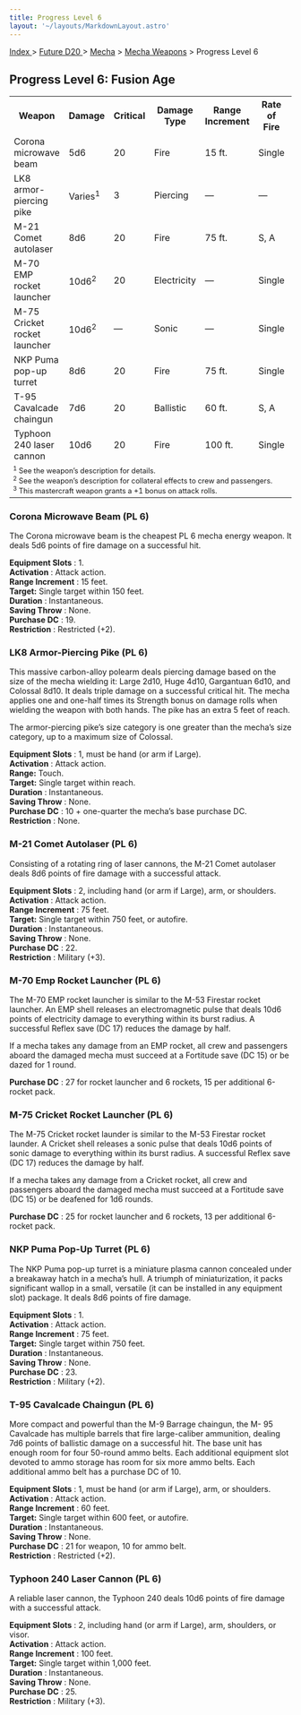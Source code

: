```yaml
---
title: Progress Level 6
layout: '~/layouts/MarkdownLayout.astro'
---
```


[ Index ](/) > [ Future D20 ](/future.d20.srd) > [Mecha](/future.d20.srd/mecha) > [Mecha Weapons](/future.d20.srd/mecha/mecha.weapons) > Progress Level 6

## Progress Level 6: Fusion Age


<table> <tr><th>Weapon</th><th>Damage</th><th>Critical</th><th>Damage Type</th><th>Range Increment</th><th>Rate of Fire</th><th>Magazine</th><th>Size</th><th>Weight</th><th>Purchase DC</th><th>Restriction</th></tr> <tr><td>Corona microwave beam</td><td>5d6</td><td>20</td><td>Fire</td><td>15 ft.</td><td>Single</td><td>—</td><td>Large</td><td>15 lb.</td><td>19</td><td>Res (+2)</td></tr> <tr class="shaded"><td>LK8 armor-piercing pike</td><td>Varies<sup>1</sup></td><td>3</td><td>Piercing</td><td>—</td><td>—</td><td>—</td><td>Varies<sup>1</sup></td><td>—</td><td>Varies<sup>1</sup></td><td>—</td></tr> <tr><td>M-21 Comet autolaser</td><td>8d6</td><td>20</td><td>Fire</td><td>75 ft.</td><td>S, A</td><td>—</td><td>Huge</td><td>40 lb.</td><td>22</td><td>Mil (+3)</td></tr> <tr class="shaded"><td>M-70 EMP rocket launcher</td><td>10d6<sup>2</sup></td><td>20</td><td>Electricity</td><td>—</td><td>Single</td><td>6 int.</td><td>Huge</td><td>35 lb.</td><td>27</td><td>Mil (+3)</td></tr> <tr><td>M-75 Cricket rocket launcher</td><td>10d6<sup>2</sup></td><td>—</td><td>Sonic</td><td>—</td><td>Single</td><td>6 int.</td><td>Huge</td><td>35 lb.</td><td>25</td><td>Mil (+3)</td></tr> <tr class="shaded"><td>NKP Puma pop-up turret</td><td>8d6</td><td>20</td><td>Fire</td><td>75 ft.</td><td>Single</td><td>—</td><td>Large</td><td>20 lb.</td><td>23</td><td>Mil (+3)</td></tr> <tr><td>T-95 Cavalcade chaingun</td><td>7d6</td><td>20</td><td>Ballistic</td><td>60 ft.</td><td>S, A</td><td>Linked</td><td>Huge</td><td>80 lb.</td><td>21</td><td>Res (+2)</td></tr> <tr class="shaded"><td>Typhoon 240 laser cannon</td><td>10d6</td><td>20</td><td>Fire</td><td>100 ft.</td><td>Single</td><td>—</td><td>Huge</td><td>80 lb.</td><td>25</td><td>Mil (+3)</td></tr> <tr><td colspan="11" style="text-align:left; font-size: .8em"> <sup>1</sup> See the weapon’s description for details.<br/> <sup>2</sup> See the weapon’s description for collateral effects to crew and passengers.<br/> <sup>3</sup> This mastercraft weapon grants a +1 bonus on attack rolls.<br/> </td></tr> </table>


### Corona Microwave Beam (PL 6)

The Corona microwave beam is the cheapest PL 6 mecha energy weapon. It deals
5d6 points of fire damage on a successful hit.

**Equipment Slots** : 1.  
**Activation** : Attack action.  
**Range Increment** : 15 feet.  
**Target:** Single target within 150 feet.  
**Duration** : Instantaneous.  
**Saving Throw** : None.  
**Purchase DC** : 19.  
**Restriction** : Restricted (+2).

### LK8 Armor-Piercing Pike (PL 6)

This massive carbon-alloy polearm deals piercing damage based on the size of
the mecha wielding it: Large 2d10, Huge 4d10, Gargantuan 6d10, and Colossal
8d10. It deals triple damage on a successful critical hit. The mecha applies
one and one-half times its Strength bonus on damage rolls when wielding the
weapon with both hands. The pike has an extra 5 feet of reach.

The armor-piercing pike’s size category is one greater than the mecha’s size
category, up to a maximum size of Colossal.

**Equipment Slots** : 1, must be hand (or arm if Large).  
**Activation** : Attack action.  
**Range:** Touch.  
**Target:** Single target within reach.  
**Duration** : Instantaneous.  
**Saving Throw** : None.  
**Purchase DC** : 10 + one-quarter the mecha’s base purchase DC.  
**Restriction** : None.

### M-21 Comet Autolaser (PL 6)

Consisting of a rotating ring of laser cannons, the M-21 Comet autolaser deals
8d6 points of fire damage with a successful attack.

**Equipment Slots** : 2, including hand (or arm if Large), arm, or shoulders.  
**Activation** : Attack action.  
**Range Increment** : 75 feet.  
**Target:** Single target within 750 feet, or autofire.  
**Duration** : Instantaneous.  
**Saving Throw** : None.  
**Purchase DC** : 22.  
**Restriction** : Military (+3).

### M-70 Emp Rocket Launcher (PL 6)

The M-70 EMP rocket launcher is similar to the M-53 Firestar rocket launcher.
An EMP shell releases an electromagnetic pulse that deals 10d6 points of
electricity damage to everything within its burst radius. A successful Reflex
save (DC 17) reduces the damage by half.

If a mecha takes any damage from an EMP rocket, all crew and passengers aboard
the damaged mecha must succeed at a Fortitude save (DC 15) or be dazed for 1
round.

**Purchase DC** : 27 for rocket launcher and 6 rockets, 15 per additional
6-rocket pack.

### M-75 Cricket Rocket Launcher (PL 6)

The M-75 Cricket rocket launder is similar to the M-53 Firestar rocket
launder. A Cricket shell releases a sonic pulse that deals 10d6 points of
sonic damage to everything within its burst radius. A successful Reflex save
(DC 17) reduces the damage by half.

If a mecha takes any damage from a Cricket rocket, all crew and passengers
aboard the damaged mecha must succeed at a Fortitude save (DC 15) or be
deafened for 1d6 rounds.

**Purchase DC** : 25 for rocket launcher and 6 rockets, 13 per additional
6-rocket pack.

### NKP Puma Pop-Up Turret (PL 6)

The NKP Puma pop-up turret is a miniature plasma cannon concealed under a
breakaway hatch in a mecha’s hull. A triumph of miniaturization, it packs
significant wallop in a small, versatile (it can be installed in any equipment
slot) package. It deals 8d6 points of fire damage.

**Equipment Slots** : 1.  
**Activation** : Attack action.  
**Range Increment** : 75 feet.  
**Target:** Single target within 750 feet.  
**Duration** : Instantaneous.  
**Saving Throw** : None.  
**Purchase DC** : 23.  
**Restriction** : Military (+2).

### T-95 Cavalcade Chaingun (PL 6)

More compact and powerful than the M-9 Barrage chaingun, the M- 95 Cavalcade
has multiple barrels that fire large-caliber ammunition, dealing 7d6 points of
ballistic damage on a successful hit. The base unit has enough room for four
50-round ammo belts. Each additional equipment slot devoted to ammo storage
has room for six more ammo belts. Each additional ammo belt has a purchase DC
of 10.

**Equipment Slots** : 1, must be hand (or arm if Large), arm, or shoulders.  
**Activation** : Attack action.  
**Range Increment** : 60 feet.  
**Target:** Single target within 600 feet, or autofire.  
**Duration** : Instantaneous.  
**Saving Throw** : None.  
**Purchase DC** : 21 for weapon, 10 for ammo belt.  
**Restriction** : Restricted (+2).

### Typhoon 240 Laser Cannon (PL 6)

A reliable laser cannon, the Typhoon 240 deals 10d6 points of fire damage with
a successful attack.

**Equipment Slots** : 2, including hand (or arm if Large), arm, shoulders, or
visor.  
**Activation** : Attack action.  
**Range Increment** : 100 feet.  
**Target:** Single target within 1,000 feet.  
**Duration** : Instantaneous.  
**Saving Throw** : None.  
**Purchase DC** : 25.  
**Restriction** : Military (+3).

